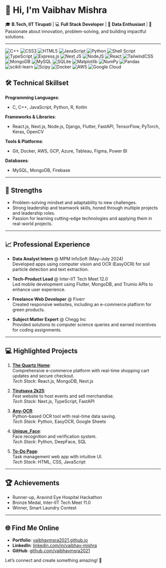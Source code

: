 # 👋 Hi, I'm Vaibhav Mishra  

🎓 **B.Tech, IIT Tirupati** | 💻 **Full Stack Developer** | 🤖 **Data Enthusiast** | 🌟 Passionate about innovation, problem-solving, and building impactful solutions.

---

![C++](https://img.shields.io/badge/c++-%2300599C.svg?style=for-the-badge&logo=c%2B%2B&logoColor=white) ![CSS3](https://img.shields.io/badge/css3-%231572B6.svg?style=for-the-badge&logo=css3&logoColor=white) ![HTML5](https://img.shields.io/badge/html5-%23E34F26.svg?style=for-the-badge&logo=html5&logoColor=white) ![JavaScript](https://img.shields.io/badge/javascript-%23323330.svg?style=for-the-badge&logo=javascript&logoColor=%23F7DF1E) ![Python](https://img.shields.io/badge/python-3670A0?style=for-the-badge&logo=python&logoColor=ffdd54) ![Shell Script](https://img.shields.io/badge/shell_script-%23121011.svg?style=for-the-badge&logo=gnu-bash&logoColor=white) ![TypeScript](https://img.shields.io/badge/typescript-%23007ACC.svg?style=for-the-badge&logo=typescript&logoColor=white)  ![Express.js](https://img.shields.io/badge/express.js-%23404d59.svg?style=for-the-badge&logo=express&logoColor=%2361DAFB) ![Next JS](https://img.shields.io/badge/Next-black?style=for-the-badge&logo=next.js&logoColor=white)  ![NodeJS](https://img.shields.io/badge/node.js-6DA55F?style=for-the-badge&logo=node.js&logoColor=white) ![React](https://img.shields.io/badge/react-%2320232a.svg?style=for-the-badge&logo=react&logoColor=%2361DAFB) ![TailwindCSS](https://img.shields.io/badge/tailwindcss-%2338B2AC.svg?style=for-the-badge&logo=tailwind-css&logoColor=white)  ![MongoDB](https://img.shields.io/badge/MongoDB-%234ea94b.svg?style=for-the-badge&logo=mongodb&logoColor=white) ![MySQL](https://img.shields.io/badge/mysql-%2300000f.svg?style=for-the-badge&logo=mysql&logoColor=white) ![SQLite](https://img.shields.io/badge/sqlite-%2307405e.svg?style=for-the-badge&logo=sqlite&logoColor=white) ![Matplotlib](https://img.shields.io/badge/Matplotlib-%23ffffff.svg?style=for-the-badge&logo=Matplotlib&logoColor=black) ![NumPy](https://img.shields.io/badge/numpy-%23013243.svg?style=for-the-badge&logo=numpy&logoColor=white) ![Pandas](https://img.shields.io/badge/pandas-%23150458.svg?style=for-the-badge&logo=pandas&logoColor=white) ![scikit-learn](https://img.shields.io/badge/scikit--learn-%23F7931E.svg?style=for-the-badge&logo=scikit-learn&logoColor=white) ![Scipy](https://img.shields.io/badge/SciPy-%230C55A5.svg?style=for-the-badge&logo=scipy&logoColor=%white) ![Docker](https://img.shields.io/badge/docker-%230db7ed.svg?style=for-the-badge&logo=docker&logoColor=white) ![AWS](https://img.shields.io/badge/AWS-%23FF9900.svg?style=for-the-badge&logo=amazon-aws&logoColor=white) ![Google Cloud](https://img.shields.io/badge/GoogleCloud-%234285F4.svg?style=for-the-badge&logo=google-cloud&logoColor=white)

## 🛠️ **Technical Skillset**  

**Programming Languages**:  
- C, C++, JavaScript, Python, R, Kotlin  

**Frameworks & Libraries**:  
- React.js, Next.js, Node.js, Django, Flutter, FastAPI, TensorFlow, PyTorch, Keras, OpenCV  

**Tools & Platforms**:  
- Git, Docker, AWS, GCP, Azure, Tableau, Figma, Power BI  

**Databases**:  
- MySQL, MongoDB, Firebase  

---

## 🌟 **Strengths**  
- Problem-solving mindset and adaptability to new challenges.  
- Strong leadership and teamwork skills, honed through multiple projects and leadership roles.  
- Passion for learning cutting-edge technologies and applying them in real-world projects.  

---

## 📈 **Professional Experience**  

- **Data Analyst Intern** @ MPM InfoSoft (May–July 2024)  
  Developed apps using computer vision and OCR (EasyOCR) for soil particle detection and text extraction.  

- **Tech-Product Lead** @ Inter-IIT Tech Meet 12.0  
  Led mobile development using Flutter, MongoDB, and Trumio APIs to enhance user experience.  

- **Freelance Web Developer** @ Fiverr  
  Created responsive websites, including an e-commerce platform for green products.  

- **Subject Matter Expert** @ Chegg Inc  
  Provided solutions to computer science queries and earned incentives for coding assignments.  

---

## 💻 **Highlighted Projects**  

1. **[The Quartz Home](http://www.thequartzhome.com/)**:  
   Comprehensive e-commerce platform with real-time shopping cart updates and secure checkout.  
   *Tech Stack*: React.js, MongoDB, Next.js  

2. **[Tirutsava 2k25](https://tirutsava.com/)**:  
   Fest website to host events and sell merchandise.  
   *Tech Stack*: Next.js, TypeScript, FastAPI  

3. **[Any-OCR](https://github.com/vaibhavmsra2021/Text-Extractor_app)**:  
   Python-based OCR tool with real-time data saving.  
   *Tech Stack*: Python, EasyOCR, Google Sheets  

4. **[Unique_Face](https://github.com/vaibhavmsra2021/Unique_face)**:  
   Face recognition and verification system.  
   *Tech Stack*: Python, DeepFace, SQL  

5. **[To-Do Page](https://vaibhavmsra2021.github.io/To-do-Webapp/)**:  
   Task management web app with intuitive UI.  
   *Tech Stack*: HTML, CSS, JavaScript  

---

## 🏆 **Achievements**  
- Runner-up, Aravind Eye Hospital Hackathon  
- Bronze Medal, Inter-IIT Tech Meet 11.0  
- Winner, Smart Laundry Contest  

---

## 🌐 **Find Me Online**  
- **Portfolio**: [vaibhavmsra2021.github.io](https://vaibhavmsra2021.github.io/portfolio_vaibhavmishra/)  
- **LinkedIn**: [linkedin.com/in/vaibhav-mishra](https://www.linkedin.com/in/vaibhav-mishra-62bb54223/)  
- **GitHub**: [github.com/vaibhavmsra2021](https://github.com/vaibhavmsra2021)  

Let’s connect and create something amazing! 🚀

